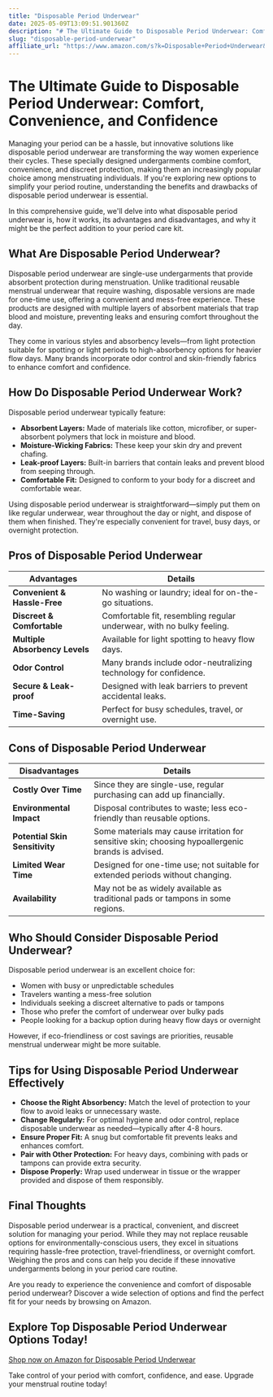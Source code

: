 ```yaml
---
title: "Disposable Period Underwear"
date: 2025-05-09T13:09:51.901360Z
description: "# The Ultimate Guide to Disposable Period Underwear: Comfort, Convenience, and Confidence..."
slug: "disposable-period-underwear"
affiliate_url: "https://www.amazon.com/s?k=Disposable+Period+Underwear&linkCode=ll2&tag=alrimweb-20&linkId=962a266b787d542ab04ab490b34de0ce&language=en_US&ref_=as_li_ss_tl"
---
```

# The Ultimate Guide to Disposable Period Underwear: Comfort, Convenience, and Confidence

Managing your period can be a hassle, but innovative solutions like disposable period underwear are transforming the way women experience their cycles. These specially designed undergarments combine comfort, convenience, and discreet protection, making them an increasingly popular choice among menstruating individuals. If you're exploring new options to simplify your period routine, understanding the benefits and drawbacks of disposable period underwear is essential.

In this comprehensive guide, we'll delve into what disposable period underwear is, how it works, its advantages and disadvantages, and why it might be the perfect addition to your period care kit.

## What Are Disposable Period Underwear?

Disposable period underwear are single-use undergarments that provide absorbent protection during menstruation. Unlike traditional reusable menstrual underwear that require washing, disposable versions are made for one-time use, offering a convenient and mess-free experience. These products are designed with multiple layers of absorbent materials that trap blood and moisture, preventing leaks and ensuring comfort throughout the day.

They come in various styles and absorbency levels—from light protection suitable for spotting or light periods to high-absorbency options for heavier flow days. Many brands incorporate odor control and skin-friendly fabrics to enhance comfort and confidence.

## How Do Disposable Period Underwear Work?

Disposable period underwear typically feature:

- **Absorbent Layers:** Made of materials like cotton, microfiber, or super-absorbent polymers that lock in moisture and blood.
- **Moisture-Wicking Fabrics:** These keep your skin dry and prevent chafing.
- **Leak-proof Layers:** Built-in barriers that contain leaks and prevent blood from seeping through.
- **Comfortable Fit:** Designed to conform to your body for a discreet and comfortable wear.

Using disposable period underwear is straightforward—simply put them on like regular underwear, wear throughout the day or night, and dispose of them when finished. They're especially convenient for travel, busy days, or overnight protection.

## Pros of Disposable Period Underwear

| Advantages | Details |
|--------------|---------|
| **Convenient & Hassle-Free** | No washing or laundry; ideal for on-the-go situations. |
| **Discreet & Comfortable** | Comfortable fit, resembling regular underwear, with no bulky feeling. |
| **Multiple Absorbency Levels** | Available for light spotting to heavy flow days. |
| **Odor Control** | Many brands include odor-neutralizing technology for confidence. |
| **Secure & Leak-proof** | Designed with leak barriers to prevent accidental leaks. |
| **Time-Saving** | Perfect for busy schedules, travel, or overnight use. |

## Cons of Disposable Period Underwear

| Disadvantages | Details |
|-----------------|---------|
| **Costly Over Time** | Since they are single-use, regular purchasing can add up financially. |
| **Environmental Impact** | Disposal contributes to waste; less eco-friendly than reusable options. |
| **Potential Skin Sensitivity** | Some materials may cause irritation for sensitive skin; choosing hypoallergenic brands is advised. |
| **Limited Wear Time** | Designed for one-time use; not suitable for extended periods without changing. |
| **Availability** | May not be as widely available as traditional pads or tampons in some regions. |

## Who Should Consider Disposable Period Underwear?

Disposable period underwear is an excellent choice for:

- Women with busy or unpredictable schedules
- Travelers wanting a mess-free solution
- Individuals seeking a discreet alternative to pads or tampons
- Those who prefer the comfort of underwear over bulky pads
- People looking for a backup option during heavy flow days or overnight

However, if eco-friendliness or cost savings are priorities, reusable menstrual underwear might be more suitable.

## Tips for Using Disposable Period Underwear Effectively

- **Choose the Right Absorbency:** Match the level of protection to your flow to avoid leaks or unnecessary waste.
- **Change Regularly:** For optimal hygiene and odor control, replace disposable underwear as needed—typically after 4-8 hours.
- **Ensure Proper Fit:** A snug but comfortable fit prevents leaks and enhances comfort.
- **Pair with Other Protection:** For heavy days, combining with pads or tampons can provide extra security.
- **Dispose Properly:** Wrap used underwear in tissue or the wrapper provided and dispose of them responsibly.

## Final Thoughts

Disposable period underwear is a practical, convenient, and discreet solution for managing your period. While they may not replace reusable options for environmentally-conscious users, they excel in situations requiring hassle-free protection, travel-friendliness, or overnight comfort. Weighing the pros and cons can help you decide if these innovative undergarments belong in your period care routine.

Are you ready to experience the convenience and comfort of disposable period underwear? Discover a wide selection of options and find the perfect fit for your needs by browsing on Amazon.

## Explore Top Disposable Period Underwear Options Today!

[Shop now on Amazon for Disposable Period Underwear](https://www.amazon.com/s?k=Disposable+Period+Underwear&linkCode=ll2&tag=alrimweb-20&linkId=962a266b787d542ab04ab490b34de0ce&language=en_US&ref_=as_li_ss_tl)

Take control of your period with comfort, confidence, and ease. Upgrade your menstrual routine today!